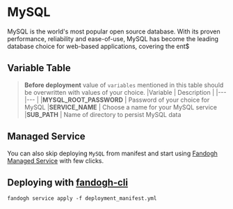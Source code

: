 
# MySQL  
MySQL is the world's most popular open source database. With its proven performance, reliability and ease-of-use, MySQL has become the leading database choice for web-based applications, covering the ent$

## Variable Table

>  **Before deployment** value of `variables` mentioned in this table should be overwritten with values of your choice.
|Variable | Description |
|--- |--- |
|**MYSQL_ROOT_PASSWORD** | Password of your choice for MySQL
|**SERVICE_NAME** | Choose a name for your MySQL service
|**SUB_PATH** | Name of directory to persist MySQL data

## Managed Service
You can also skip deploying `MySQL` from manifest and start using [Fandogh Managed Service](https://docs.fandogh.cloud/docs/mysql-managed-service.html) with few clicks.

## Deploying with [fandogh-cli](https://docs.fandogh.cloud/docs/service-manifest.html#%D9%85%D8%A7%D9%86%DB%8C%D9%81%D8%B3%D8%AA-%D8%B3%D8%B1%D9%88%DB%8C%D8%B3-%DA%86%DB%8C%D8%B3%D8%AA)

```
fandogh service apply -f deployment_manifest.yml
```
